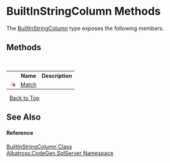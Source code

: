 # BuiltInStringColumn Methods
 

The <a href="T_Albatross_CodeGen_SqlServer_BuiltInStringColumn.md">BuiltInStringColumn</a> type exposes the following members.


## Methods
&nbsp;<table><tr><th></th><th>Name</th><th>Description</th></tr><tr><td>![Public method](media/pubmethod.gif "Public method")</td><td><a href="M_Albatross_CodeGen_SqlServer_BuiltInStringColumn_Match.md">Match</a></td><td /></tr></table>&nbsp;
<a href="#builtinstringcolumn-methods">Back to Top</a>

## See Also


#### Reference
<a href="T_Albatross_CodeGen_SqlServer_BuiltInStringColumn.md">BuiltInStringColumn Class</a><br /><a href="N_Albatross_CodeGen_SqlServer.md">Albatross.CodeGen.SqlServer Namespace</a><br />